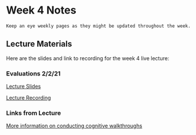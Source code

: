 Week 4 Notes
============================

```{note}
Keep an eye weekly pages as they might be updated throughout the week.
```

## Lecture Materials

Here are the slides and link to recording for the week 4 live lecture:

### Evaluations 2/2/21
<a href="../../resources/INF134_Week_5_Evaluations.pdf" >Lecture Slides</a>


[Lecture Recording](https://uci.yuja.com/V/Video?v=2517642&node=9144775&a=459557355&autoplay=1)

### Links from Lecture

[More information on conducting cognitive walkthroughs](https://www.usabilitybok.org/cognitive-walkthrough)
